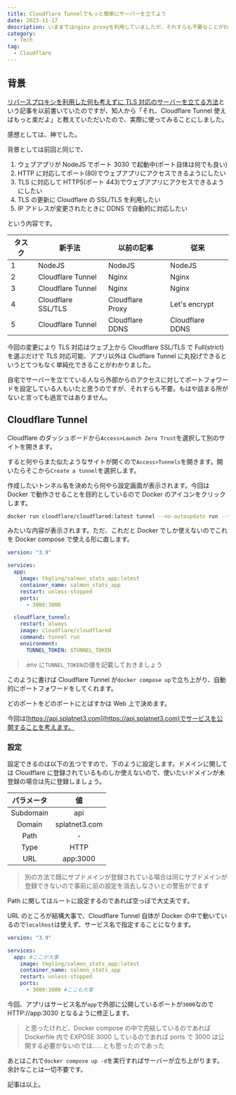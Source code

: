 ```yaml
---
title: Cloudflare Tunnelでもっと簡単にサーバーを立てよう
date: 2023-11-17
description: いままではnginx proxyを利用していましたが、それすらも不要なことがわかったのでそれについて解説
category:
  - Tech
tag:
  - Cloudflare
---
```


## 背景

[リバースプロキシを利用した何も考えずに TLS 対応のサーバーを立てる方法](/article/2023/10/nginx_proxy.html)という記事を以前書いていたのですが、知人から「それ、Cloudflare Tunnel 使えばもっと楽だよ」と教えていただいたので、実際に使ってみることにしました。

感想としては、神でした。

背景としては前回と同じで、

1. ウェブアプリが NodeJS でポート 3030 で起動中(ポート自体は何でも良い)
2. HTTP に対応してポート(80)でウェブアプリにアクセスできるようにしたい
3. TLS に対応して HTTPS(ポート 443)でウェブアプリにアクセスできるようにしたい
4. TLS の更新に Cloudflare の SSL/TLS を利用したい
5. IP アドレスが変更されたときに DDNS で自動的に対応したい

という内容です。

| タスク | 新手法             | 以前の記事       | 従来            |
| ------ | ------------------ | ---------------- | --------------- |
| 1      | NodeJS             | NodeJS           | NodeJS          |
| 2      | Cloudflare Tunnel  | Nginx            | Nginx           |
| 3      | Cloudflare Tunnel  | Nginx            | Nginx           |
| 4      | Cloudflare SSL/TLS | Cloudflare Proxy | Let's encrypt   |
| 5      | Cloudflare Tunnel  | Cloudflare DDNS  | Cloudflare DDNS |

今回の変更により TLS 対応はウェブ上から Cloudflare SSL/TLS で Full(strict)を選ぶだけで TLS 対応可能、アプリ以外は Cludflare Tunnel に丸投げできるというとてつもなく単純化できることがわかりました。

自宅でサーバーを立てている人なら外部からのアクセスに対してポートフォワードを設定している人もいたと思うのですが、それすらも不要。もはや詰まる所がないと言っても過言ではありません。

## Cloudflare Tunnel

Cloudflare のダッシュボードから`Access>Launch Zero Trust`を選択して別のサイトを開きます。

すると何やらまた似たようなサイトが開くので`Access>Tunnels`を開きます。開いたらそこから`Create a tunnel`を選択します。

作成したいトンネル名を決めたら何やら設定画面が表示されます。今回は Docker で動作させることを目的としているので Docker のアイコンをクリックします。

```zsh
docker run cloudflare/cloudflared:latest tunnel --no-autoupdate run --token XXXXXXXXXXXXXXXX
```

みたいな内容が表示されます。ただ、これだと Docker でしか使えないのでこれを Docker compose で使える形に直します。

```yaml
version: "3.9"

services:
  app:
    image: tkgling/salmon_stats_app:latest
    container_name: salmon_stats_app
    restart: unless-stopped
    ports:
      - 3000:3000

  cloudflare_tunnel:
    restart: always
    image: cloudflare/cloudflared
    command: tunnel run
    environment:
      TUNNEL_TOKEN: $TUNNEL_TOKEN
```

> .env に`TUNNEL_TOKEN`の値を記載しておきましょう

このように書けば Cloudflare Tunnel が`docker compose up`で立ち上がり、自動的にポートフォワードをしてくれます。

どのポートをどのポートにとばすかは Web 上で決めます。

今回は[https://api.splatnet3.com](https://api.splatnet3.com)でサービスを公開することを考えます。

### 設定

設定できるのは以下の五つですので、下のように設定します。ドメインに関しては Cloudflare に登録されているものしか使えないので、使いたいドメインが未登録の場合は先に登録しましょう。

| パラメータ |      値       |
| :--------: | :-----------: |
| Subdomain  |      api      |
|   Domain   | splatnet3.com |
|    Path    |       -       |
|    Type    |     HTTP      |
|    URL     |   app:3000    |

> 別の方法で既にサブドメインが登録されている場合は同じサブドメインが登録できないので事前に前の設定を消去しなさいとの警告がでます

Path に関してはルートに設定するのであれば空っぽで大丈夫です。

URL のところが結構大事で、Cloudflare Tunnel 自体が Docker の中で動いているので`localhost`は使えず、サービス名で指定することになります。

```yaml
version: "3.9"

services:
  app: #ここが大事
    image: tkgling/salmon_stats_app:latest
    container_name: salmon_stats_app
    restart: unless-stopped
    ports:
      - 3000:3000 #ここも大事
```

今回、アプリはサービス名が`app`で外部に公開しているポートが`3000`なので HTTP://app:3030 となるように修正します。

> と思ったけれど、Docker compose の中で完結しているのであれば Dockerfile 内で EXPOSE 3000 しているのであれば ports で 3000 は公開する必要がないのでは......とも思ったのであった

あとはこれで`docker compose up -d`を実行すればサーバーが立ち上がります。余計なことは一切不要です。

記事は以上。
